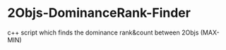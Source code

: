 # 2Objs-DominanceRank-Finder
c++ script which finds the dominance rank&amp;count between 2Objs (MAX-MIN)
